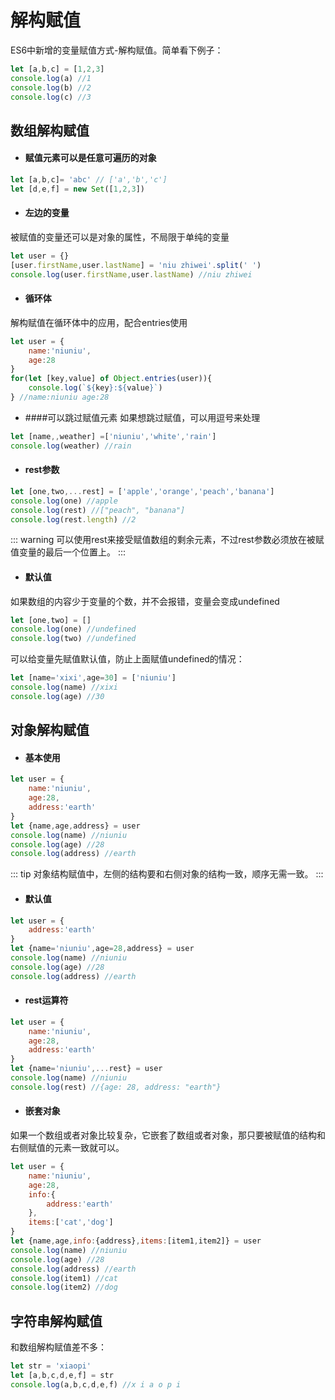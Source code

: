 # 解构赋值
ES6中新增的变量赋值方式-解构赋值。简单看下例子：
```js
let [a,b,c] = [1,2,3]
console.log(a) //1
console.log(b) //2
console.log(c) //3
```
## 数组解构赋值
* #### 赋值元素可以是任意可遍历的对象
```js
let [a,b,c]= 'abc' // ['a','b','c']
let [d,e,f] = new Set([1,2,3])
```
* #### 左边的变量
被赋值的变量还可以是对象的属性，不局限于单纯的变量
``` js
let user = {}
[user.firstName,user.lastName] = 'niu zhiwei'.split(' ')
console.log(user.firstName,user.lastName) //niu zhiwei
```
* #### 循环体
解构赋值在循环体中的应用，配合entries使用
``` js
let user = {
    name:'niuniu',
    age:28
}
for(let [key,value] of Object.entries(user)){
    console.log(`${key}:${value}`)
} //name:niuniu age:28
```
* ####可以跳过赋值元素
如果想跳过赋值，可以用逗号来处理
``` js
let [name,,weather] =['niuniu','white','rain']
console.log(weather) //rain
```
* #### rest参数
```js
let [one,two,...rest] = ['apple','orange','peach','banana']
console.log(one) //apple
console.log(rest) //["peach", "banana"]
console.log(rest.length) //2
```
::: warning
可以使用rest来接受赋值数组的剩余元素，不过rest参数必须放在被赋值变量的最后一个位置上。
:::
* #### 默认值
如果数组的内容少于变量的个数，并不会报错，变量会变成undefined
``` js
let [one,two] = []
console.log(one) //undefined
console.log(two) //undefined
```
可以给变量先赋值默认值，防止上面赋值undefined的情况：
``` js
let [name='xixi',age=30] = ['niuniu']
console.log(name) //xixi
console.log(age) //30
```
## 对象解构赋值
* #### 基本使用
``` js
let user = {
    name:'niuniu',
    age:28,
    address:'earth'
}
let {name,age,address} = user
console.log(name) //niuniu
console.log(age) //28
console.log(address) //earth
```
::: tip
对象结构赋值中，左侧的结构要和右侧对象的结构一致，顺序无需一致。
:::
* #### 默认值
``` js
let user = {
    address:'earth'
}
let {name='niuniu',age=28,address} = user
console.log(name) //niuniu
console.log(age) //28
console.log(address) //earth
```
* #### rest运算符
``` js
let user = {
    name:'niuniu',
    age:28,
    address:'earth'
}
let {name='niuniu',...rest} = user
console.log(name) //niuniu
console.log(rest) //{age: 28, address: "earth"}
```
* #### 嵌套对象
如果一个数组或者对象比较复杂，它嵌套了数组或者对象，那只要被赋值的结构和右侧赋值的元素一致就可以。
``` js
let user = {
    name:'niuniu',
    age:28,
    info:{
        address:'earth'
    },
    items:['cat','dog']
}
let {name,age,info:{address},items:[item1,item2]} = user
console.log(name) //niuniu
console.log(age) //28
console.log(address) //earth
console.log(item1) //cat
console.log(item2) //dog
```
## 字符串解构赋值
和数组解构赋值差不多：
```js
let str = 'xiaopi'
let [a,b,c,d,e,f] = str
console.log(a,b,c,d,e,f) //x i a o p i
```